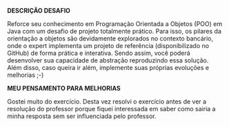 **DESCRIÇÃO DESAFIO**


Reforce seu conhecimento em Programação Orientada a Objetos (POO) em Java com um desafio de projeto totalmente prático. Para isso, os pilares da orientação a objetos são devidamente explorados no contexto bancário, onde o expert implementa um projeto de referência (disponibilizado no GitHub) de forma prática e interativa. Sendo assim, você poderá desenvolver sua capacidade de abstração reproduzindo essa solução. Além disso, caso queira ir além, implemente suas próprias evoluções e melhorias ;-)

**MEU PENSAMENTO PARA MELHORIAS**

Gostei muito do exercício. Desta vez resolvi o exercício antes de ver a resolução do professor porque fiquei interessada em saber como sairia a minha resposta sem ser influenciada pelo professor.